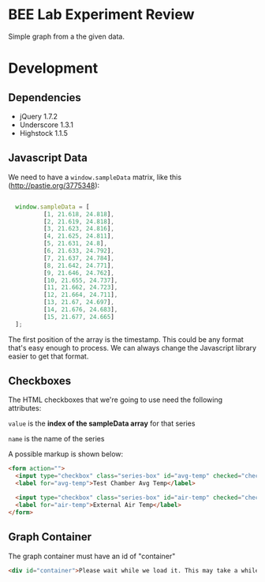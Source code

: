BEE Lab Experiment Review
===

Simple graph from a the given data.

Development
===

Dependencies
---

* jQuery 1.7.2
* Underscore 1.3.1
* Highstock 1.1.5

Javascript Data
---

We need to have a `window.sampleData` matrix, like this (http://pastie.org/3775348):

```javascript

  window.sampleData = [
          [1, 21.618, 24.818],
          [2, 21.619, 24.818],
          [3, 21.623, 24.816],
          [4, 21.625, 24.811],
          [5, 21.631, 24.8],
          [6, 21.633, 24.792],
          [7, 21.637, 24.784],
          [8, 21.642, 24.771],
          [9, 21.646, 24.762],
          [10, 21.655, 24.737],
          [11, 21.662, 24.723],
          [12, 21.664, 24.711],
          [13, 21.67, 24.697],
          [14, 21.676, 24.683],
          [15, 21.677, 24.665]
  ];
```

The first position of the array is the timestamp. This could be any format that's easy enough to process. We can always change the Javascript library easier to get that format.

Checkboxes
---

The HTML checkboxes that we're going to use need the following attributes:

  `value` is the **index of the sampleData array** for that series

  `name` is the name of the series

A possible markup is shown below:

```html
<form action="">
  <input type="checkbox" class="series-box" id="avg-temp" checked="checked" value="1" name="Test Chamber Avg Temp"/>
  <label for="avg-temp">Test Chamber Avg Temp</label>

  <input type="checkbox" class="series-box" id="air-temp" checked="checked" value="2" name="External Air Temp" />
  <label for="air-temp">External Air Temp</label>
</form>
```


Graph Container
---

The graph container must have an id of "container"

```html
<div id="container">Please wait while we load it. This may take a while.</div>
```